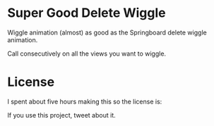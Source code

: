 Super Good Delete Wiggle
========================

Wiggle animation (almost) as good as the Springboard delete wiggle animation.

Call consecutively on all the views you want to wiggle.

License
=======

I spent about five hours making this so the license is:

If you use this project, tweet about it.
